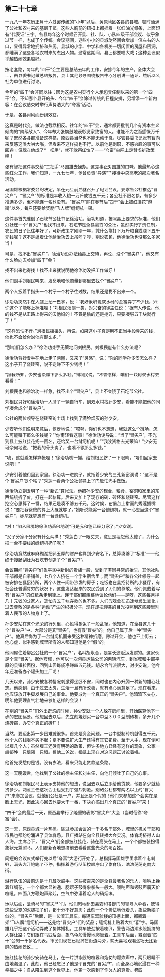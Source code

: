 ## 第二十七章

一九八一年农历正月十六过罢传统的“小年”以后，黄原地区各县的县城，顿时涌满了公社和农村来的基层干部。这些人胸前的钮扣上都挂着一张红油光纸条，上面印有“代表证”三字。各县每年这个时候召开县、社、队、小队四级干部会议、似乎象过节一样，也成了个传统。会议期间，这些小小的县城陡然间会增加一倍左右的人口，显得异常地拥挤和热闹。县城的小学、中学和各机关一切闲置的房屋和窑洞，都睡满了这些各地农村来的杰出人物。通常这期间，县上都要唱大戏；这种会议似乎越热闹效果越好。

按老套路，每年的“四干”会主要是总结去年的工作，安排今年的生产，全体大会上，由县委书记做总结报告，县上其他领导围绕报告中心分别讲一通话，然后以公社为单位进行讨论。

今年的“四干”会非同以往；因为这是农村实行个人承包责任制以来的第一个“四干”会。不知哪个县开的头，今年“四干”会除过传统的日程安排，另增添一个新内容：在会议结束时举行声势浩大的“夸富”活动。

于是，各县闻风而纷纷效仿。

这真是时代变，做法也截然相反。往年的“四干”会，通常都要批判几个有资本主义倾向的“阶级敌人”、今年却大张旗鼓地表彰发家致富的人。谁能不为之而感慨万千呢？既然各县都准备这样搞，原西县当然也不能无动于衷。尽管县委书记张有智向来反感这类大哄大嗡，但看来不这样搞也不行。以前他是副职，不感兴趣的事可以回避；但现在他成了“一把手”，就不敢再任性了——“夸富”实际上是赞扬新政策哩！

张有智把这件事交给“二把手”马国雄去操办。这差事正对国雄的口味，他最热心这些红火工作。我们知道，一九七七年，他曾负责“导演”了接待中央高老的那次著名活动。

马国雄根据常委会的决定，早在元旦前后就召开了电话会议，要求各公社推选“冒尖户”。“冒尖户”的标准是年收入粮一万斤或钱五千元；各公社不限名额，有多少推选多少，但不能连一名也没有。“冒尖户”除在春节后”四干”会上披红挂花“游街”以外，每户还要给奖励“飞人牌”缝纫机一架。

这件事首先难倒了石圪节公社书记徐治功。治功知道，按照县上要求的标准，他们公社连一个“冒尖户”也找不出来。石圪节是全县最穷的公社，虽然实行了责任制，农民的日子比往年好了，可新政策才刚刚一年，凭什么能打下万斤粮食或赚下五千元钱呢？这不是逼着让他徐治功去上吊吗？哼，别说农民，他徐治功也没那么多家当！

可是，找不出“冒尖户”，徐治功没办法给县上交待，再说，没个“冒尖户”，他又有什么脸向去参加“四干”会？

找不出来也得找！找不出来就说明他徐治功没把工作做好！

他们副手刘根民叫来，发愁地和他商量到哪里去找个“冒尖户”。

两个人扳着手指头一个村子一个村子往过数，结果还是找不出来一个。

徐治功突然手在大腿上拍一巴掌，说：“我好象听说双水村的金富弄了不少钱，兴许这个子能够上标准哩！”刘根民淡淡一笑，对兴奋的徐主任说：“据有人传说，他的钱不是从正路上得来的去他妈的！不管是偷的还是抢的，只要凑够五千块就行了！”

“这样恐怕不行。”刘根民摇摇头，再说，如果这小子真是用不正当手段弄来的钱，他也不会给你说他有那么多。”

“那咱们怎么办？”徐治功束手无策地问刘根民。刘根民能有什么办法呢？

徐治功背抄着手在地上走了两圈，又来了“灵感”，说：“你的同学孙少安怎么样？这小子开了烧砖窑，说不定赚下不少钱呢！”

“据我所知，少安也没赚下那么多钱。”刘根民说。“不管怎样，咱们一块到双水村去看看！”

刘根民也和徐治功一样急，找不出个“冒尖户”，县上不会饶了石圪节公社。

刘根民只好和徐治功一人骑了一辆自行车，到双水村找孙少安，看能不能把他的同学凑合成个“冒尖户”。

公社的两位领导在烧砖窑的土场上找到了满脸烟灰的孙少安。

少安听他们说明来意后，惊讶地说：“哎呀，你们也不想想，我就这么个摊场，怎么可能赚下那么多钱呢？”“你甭轻看这事！”徐治功诱导说：“当了‘冒尖户’，不光到县上披红挂花扬一回名，还给奖一台缝纫机呢！”“我没资格去光荣嘛！”少安无可奈何地说，“把我的骨头卖了，也凑不够那么多钱。”

“嗨，这就看怎样算帐哩！”徐治功嘴一撇，给刘根民挤了一下眼睛，“咱们回家去说吧！”

少安引着他们回到家里。徐治功一进院子，就指着少安的三孔新窑洞说：“这不是个‘冒尖户’是个啥？”秀莲一看两个公社领导上了门赶忙洗手做饭。

徐治功立刻发明了一种“新式”算帐法。他把孙少安的现金、粮食、窑洞和家里的东西统统折了价，打在一起估算。后来又加上了现存的砖、砖坯和烧砖窑。尽管这样挖空心思算了一番，结果还是凑不够五千元。这时候，在锅台上擀面的秀莲插嘴说：“要把我爸爸的算上大概就够了。”她听说能奖一台缝纫机，就一心想当这个“冒尖户”，她早就梦想有一台缝纫机。

“对！”陷入困境的徐治功高兴地说“可是我和爸已经分家了。”少安说。

“父子分家不分家有什么两样！”秀莲白了一眼丈夫，意思是埋怨他太傻了，为什么把一台不要线的缝纫机扔了呢？

徐治功竟然就麻麻糊湖把孙玉厚的财产也算到少安名下，总算凑够了“标准”——他终于搜肠刮肚为石圪节创造了个“冒尖户”。

会议期间“肯尖户”们象平民中新封的贵族一般，受到了非同寻常的抬举，其他社队干部都是自带铺盖，七八个人挤在一个学生宿舍里；而“冒尖户”和各公社领导一起被安排在县招待所，两个人住一间带沙发的房子；吃饭也在县招待所的小餐厅，有社会还普遍贫穷的状况下，这些发达起来的农民受到了人们的尊敬。他们佩戴着写有“冒尖户”的红纸条走到街上。连干部们都羡慕地议论他们——是呀，这些每月挣几十元钱的公家人，恐怕有五千块存款的也不多。人们的观念在迅速地发生变化；过去尊敬的是各种“运动”产生的积极分子，现在却把仰慕的目光投照到这些腰里别着人民币的人物身上了。

孙少安站在这个光荣的行列里，心慌得象兔子一般乱窜。他知道，在全县这几十个“冒尖户”中、大部分是真“冒尖”，也有假“冒尖”的。他自己属于后一种“冒尖户”。他真后悔为了一台缝纫机而来受这种精神折磨。除过开会，他也不上街去；他心虚，似乎感到城里所有的人都知道他是个“假”的。

他同屋住着柳岔公社的一个“冒尖户”，名叫胡永合，是靠长途贩运发财的。这家伙是个真“冒尖”。据他夸耀，他可以一次包县运输公司的两辆汽车，到省城和中部平原的县镇拉面粉，回到山区每袋净赚四五元钱。胡永合气派很大，对少安说，他今年还准备办个罐头加工厂呢！

几天以来，孙少安被各种情况刺激得坐卧不安，同时也在内心升腾一种新的雄心壮志。他感到，由于过去太穷，生活一旦有所改善，就有点心满意足了。现在看来，他应该放开手脚发展自己的事业。他要成为一个真正的“冒尖户”。他暗暗下决心，明年他要理直气壮地来参加这样的会议！

在别的“冒尖户”们外出逛悠的时候，孙少安就一个人躲在房间里，开始谋算他下一步的宏图远景。他想回去以后，先立刻筹划买一台中型３００型制砖机，多开几个烧砖窑，办它个真正的砖厂！

当然，要迈出第一步困难就很多。首先是资金问题。一台中型制砖机就得五千元，他个人的钱根本买不起；更不要说扩大生产还得有其它花费。至于人手，现在倒可以雇几个人；虽然雇工还没有明确的政策，但许多地方已经有这样的现象，公家一般都睁一只眼闭一只眼。据他二爸说，报纸上现在对这问题正讨论着哩。

他首先发愁的是钱。没有办法，看来只能走贷款这条路。

这一天晚饭后，他找到了公社的徐主任和刘主任，向他们倾吐了自己的心事。

徐治功和刘根民马上表示支持他的想法，说回去以后立即给他贷款，他要多少就给贷多少。两位主任这次会上也受到了强烈刺激。别的公社都有两名以上的“冒尖户”来参加会议，就他们公社是一户，并且还是个假的！他们来参加这个会实在是脸上无光，因此决心回去也要大干一番，下决心搞出几个真正的“冒尖户”来！

“四干”会的最后一天，原西县举行了隆重的表彰“冒尖户”大会（当时俗称“夸富”会）。

这一天，原西县城一片热闹。除过参加会议的一千多名干部外，城里的机关干部和市民也都纷纷涌进了县体育场。县广播站在向全县转播大会实况。体育场挤得人山人海。主席台下，“冒尖户”们全部披红挂花，骑在高头在马上，一个个都被装扮得象状元兼驸马。人们都新奇地想挤前去看看这些光荣的老百姓。

简短的会议仪式举行完以后“夸富”大游行开始了。总指挥马国雄手里拿着个电喇叭，满头大汗地跑个不停，指挥着游行队伍按顺序出了体育场，浩浩荡荡走向大街。

游行队伍的最前边是十几班吹鼓手。这些被召来的是全县最著名的乐人，唢呐上挽着红绸花，一个个都大显神通、腮帮子鼓得象拳头一般大。唢呐声和锣鼓声震天价喧吼。四面八方鞭炮声聚起，空气中弥漫着呛人的硝烟味。

乐队后面，是骑马的“冒尖户”们。他们的马都由县委和各部门的领导人牵着，使得这些受宠的泥腿把子们，都十分不好意思；此刻一个个羞怯地低着头，象些新娘子似的。“冒尖户”后面，是一长溜工具车。每辆车驾驶楼的顶棚上面，都搁着一架“飞人牌”缝纫机——这是给“冒尖户”们的奖品；缝纫机上贴着大红“喜”字。马国雄几乎把这个活动弄成了集体婚礼。工具车使劲按着喇叭，警告两边潮水般拥挤的人群让路；它们跟在马匹后面，象乌龟般慢慢地爬蜒着。工具车后面，紧跟着“四干”会的一千多名代表。市民们现在已经挤在街道两旁，欢天喜地观看这场无比新鲜的热闹景致……

披红挂花的孙少安骑在马上，在一片洪水般的喧嚣和炮仗的爆炸声中，两只眼睛不由地潮湿了。此刻，他已经忘记了他是个冒充的“冒尖户”，而全身心地沉浸在一种幸福之中；自从降生到这个世界上，他第一次感到了作为人的尊贵。卷四